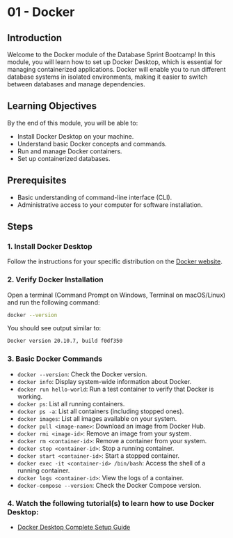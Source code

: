 # 01 - Docker

## Introduction

Welcome to the Docker module of the Database Sprint Bootcamp! In this module, you will learn how to set up Docker Desktop, which is essential for managing containerized applications. Docker will enable you to run different database systems in isolated environments, making it easier to switch between databases and manage dependencies.

## Learning Objectives

By the end of this module, you will be able to:

- Install Docker Desktop on your machine.
- Understand basic Docker concepts and commands.
- Run and manage Docker containers.
- Set up containerized databases.

## Prerequisites

- Basic understanding of command-line interface (CLI).
- Administrative access to your computer for software installation.

## Steps

### 1. Install Docker Desktop

Follow the instructions for your specific distribution on the [Docker website](https://www.docker.com/products/docker-desktop/).

### 2. Verify Docker Installation

Open a terminal (Command Prompt on Windows, Terminal on macOS/Linux) and run the following command:

```bash
docker --version
```

You should see output similar to:
```bash
Docker version 20.10.7, build f0df350
```

### 3. Basic Docker Commands

- `docker --version`: Check the Docker version.
- `docker info`: Display system-wide information about Docker.
- `docker run hello-world`: Run a test container to verify that Docker is working.
- `docker ps`: List all running containers.
- `docker ps -a`: List all containers (including stopped ones).
- `docker images`: List all images available on your system.
- `docker pull <image-name>`: Download an image from Docker Hub.
- `docker rmi <image-id>`: Remove an image from your system.
- `docker rm <container-id>`: Remove a container from your system.
- `docker stop <container-id>`: Stop a running container.
- `docker start <container-id>`: Start a stopped container.
- `docker exec -it <container-id> /bin/bash`: Access the shell of a running container.
- `docker logs <container-id>`: View the logs of a container.
- `docker-compose --version`: Check the Docker Compose version.

### 4. Watch the following tutorial(s) to learn how to use Docker Desktop:

- [Docker Desktop Complete Setup Guide](https://www.youtube.com/watch?v=7y50rZItKCQ)